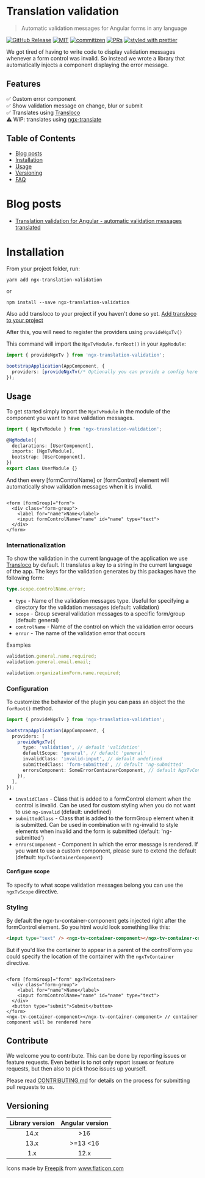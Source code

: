# Translation validation

> Automatic validation messages for Angular forms in any language

[![GitHub Release](https://img.shields.io/github/v/release/riskchallenger/translation-validation?style=flat-square)](https://github.com/RiskChallenger/translation-validation/releases)
[![MIT](https://img.shields.io/packagist/l/doctrine/orm.svg?style=flat-square)](https://github.com/RiskChallenger/translation-validation/blob/main/LICENSE)
[![commitizen](https://img.shields.io/badge/commitizen-friendly-brightgreen.svg?style=flat-square)](https://commitizen.github.io/cz-cli/)
[![PRs](https://img.shields.io/badge/PRs-welcome-brightgreen.svg?style=flat-square)](https://github.com/RiskChallenger/translation-validation/blob/main/CONTRIBUTING.md)
[![styled with prettier](https://img.shields.io/badge/styled_with-prettier-ff69b4.svg?style=flat-square)](https://github.com/prettier/prettier)

We got tired of having to write code to display validation messages whenever a form control was invalid.
So instead we wrote a library that automatically injects a component displaying the error message.

## Features

✅ Custom error component  
✅ Show validation message on change, blur or submit  
✅ Translates using [Transloco](https://ngneat.github.io/transloco/)  
⚠️ WIP: translates using [ngx-translate](https://github.com/ngx-translate/core)

## Table of Contents

- [Blog posts](#blog-posts)
- [Installation](#installation)
- [Usage](#usage)
- [Versioning](#versioning)
- [FAQ](#faq)

# Blog posts

- [Translation validation for Angular - automatic validation messages translated](https://dev.to/langstra/translation-validation-automatic-validation-messages-translated-17ng)

# Installation

From your project folder, run:

```shell
yarn add ngx-translation-validation
```

or

```shell
npm install --save ngx-translation-validation
```

Also add transloco to your project if you haven't done so yet. [Add transloco to your project](https://ngneat.github.io/transloco/docs/installation)

After this, you will need to register the providers using `provideNgxTv()`

This command will import the `NgxTvModule.forRoot()` in your `AppModule`:

```ts
import { provideNgxTv } from 'ngx-translation-validation';

bootstrapApplication(AppComponent, {
  providers: [provideNgxTv(/* Optionally you can provide a config here **/)],
});
```

## Usage

To get started simply import the `NgxTvModule` in the module of the component you want to have validation messages.

```ts
import { NgxTvModule } from 'ngx-translation-validation';

@NgModule({
  declarations: [UserComponent],
  imports: [NgxTvModule],
  bootstrap: [UserComponent],
})
export class UserModule {}
```

And then every [formControlName] or [formControl] element will automatically show validation messages when it is invalid.

```angular2html

<form [formGroup]="form">
  <div class="form-group">
    <label for="name">Name</label>
    <input formControlName="name" id="name" type="text">
  </div>
</form>
```

### Internationalization

To show the validation in the current language of the application we use [Transloco](https://ngneat.github.io/transloco/) by default. It translates a key to a string in the current language of the app. The keys for the validation generates by this packages have the following form:

```ts
type.scope.controlName.error;
```

- `type` - Name of the validation messages type. Useful for specifying a directory for the validation messages (default: validation)
- `scope` - Group several validation messages to a specific form/group (default: general)
- `controlName` - Name of the control on which the validation error occurs
- `error` - The name of the validation error that occurs

Examples

```ts
validation.general.name.required;
validation.general.email.email;

validation.organizationForm.name.required;
```

### Configuration

To customize the behavior of the plugin you can pass an object the the `forRoot()` method.

```ts
import { provideNgxTv } from 'ngx-translation-validation';

bootstrapApplication(AppComponent, {
  providers: [
    provideNgxTv({
      type: 'validation', // default 'validation'
      defaultScope: 'general', // default 'general'
      invalidClass: 'invalid-input', // default undefined
      submittedClass: 'form-submitted', // default 'ng-submitted'
      errorsComponent: SomeErrorContainerComponent, // default NgxTvContainerComponent
    }),
  ],
});
```

- `invalidClass` - Class that is added to a formControl element when the control is invalid. Can be used for custom styling when you do not want to use `ng-invalid` (default: undefined)
- `submittedClass` - Class that is added to the formGroup element when it is submitted. Can be used in combination with ng-invalid to style elements when invalid and the form is submitted (default: 'ng-submitted')
- `errorsComponent` - Component in which the error message is rendered. If you want to use a custom component, please sure to extend the default (default: `NgxTvContainerComponent`)

#### Configure scope

To specify to what scope validation messages belong you can use the `ngxTvScope` directive.

### Styling

By default the ngx-tv-container-component gets injected right after the formControl element. So you html would look something like this:

```html
<input type="text" /> <ngx-tv-container-component></ngx-tv-container-component>
```

But if you'd like the container to appear in a parent of the controlForm you could specify the location of the container with the `ngxTvContainer` directive.

```angular2html

<form [formGroup]="form" ngxTvContainer>
  <div class="form-group">
    <label for="name">Name</label>
    <input formControlName="name" id="name" type="text">
  </div>
  <button type="submit">Submit</button>
</form>
<ngx-tv-container-component></ngx-tv-container-component> // container component will be rendered here
```

## Contribute

We welcome you to contribute. This can be done by reporting issues or feature requests. Even better is to not only report issues or feature requests, but then also to pick those issues up yourself.

Please read [CONTRIBUTING.md](./CONTRIBUTING.md) for details on the process for submitting pull requests to us.

## Versioning

| Library version | Angular version |
| :-------------: | :-------------: |
|      14.x       |       >16       |
|      13.x       |    >=13 <16     |
|       1.x       |      12.x       |

<div>Icons made by <a href="http://www.freepik.com/" title="Freepik">Freepik</a> from <a href="https://www.flaticon.com/" title="Flaticon">www.flaticon.com</a></div>
